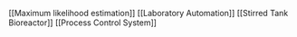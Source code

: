 [[Maximum likelihood estimation]]
[[Laboratory Automation]]
[[Stirred Tank Bioreactor]]
[[Process Control System]]
